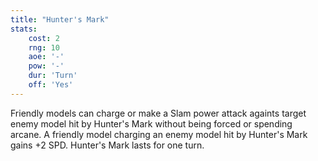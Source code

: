 ```yaml
---
title: "Hunter's Mark"
stats:
    cost: 2
    rng: 10
    aoe: '-'
    pow: '-'
    dur: 'Turn'
    off: 'Yes'
---
```

Friendly models can charge or make a Slam power attack againts target enemy model hit by Hunter's Mark without being forced or spending arcane.
A friendly model charging an enemy model hit by Hunter's Mark gains +2 SPD.
Hunter's Mark lasts for one turn.